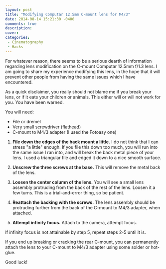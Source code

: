 ```yaml
---
layout: post
title: "Modifying Computar 12.5mm C-mount lens for M4/3"
date: 2014-08-14 15:21:30 -0400
comments: true
description: 
cover: 
categories: 
 - Cinematography
 - Hacks
---
```


For whatever reason, there seems to be a serious dearth of information
regarding lens modification on the C-mount Computar 12.5mm f/1.3 lens. I am
going to share my experience modifying this lens, in the hope that it will
prevent other people from having the same issues which I have encountered.

As a quick disclaimer, you really should not blame me if you break your lens,
or if it eats your children or animals. This either will or will not work for
you. You have been warned.

You will need:

 * File or dremel
 * Very small screwdriver (flathead)
 * C-mount to M4/3 adapter (I used the Fotoasy one)

1) **File down the edges of the back mount a little.** I do not think that I
   can stress "a little" enough. If you file this down too much, you will run
   into the same issue I ran into, and will break the back metal piece of
   your lens. I used a triangular file and edged it down to a nice smooth
   surface.

2) **Unscrew the three screws at the base.** This will remove the metal
   back of the lens.

3) **Loosen the center column of the lens.** You will see a small lens
   assembly protruding from the back of the rest of the lens. Loosen it a
   few turns. This is a trial-and-error thing, so be patient.

4) **Reattach the backing with the screws.** The lens assembly should be
   protruding further from the back of the C-mount to M4/3 adapter, when
   attached.

5) **Attempt infinity focus.** Attach to the camera, attempt focus.

If infinity focus is not attainable by step 5, repeat steps 2-5 until it is.

If you end up breaking or cracking the rear C-mount, you can permanently attach the lens to your C-mount to M4/3 adapter using some solder or hot-glue.

Good luck!

